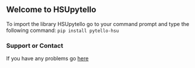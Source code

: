 ## Welcome to HSUpytello

To import the library HSUpytello go to your command prompt and type the following command: `pip install pytello-hsu`

### Support or Contact

If you have any problems go [here](https://github.com/Suave101/Py-Tello/pulls)
